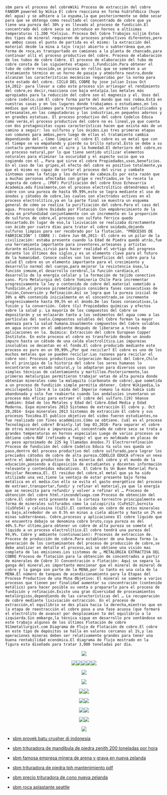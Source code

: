 
```
sbm para el proceso del cobreWiki Proceso de extracción del cobre FANDOM powered by Wikia El cobre reacciona en forma hidrofóbica (huye del agua) y se adhiere a la espuma,la que posteriormente se debe secar para que se obtenga como resultado el concentrado de cobre que ya tiene una pureza del 30% y es llevado al proceso de fundición.El concentrado del cobre seco se introduce en hornos a altísimas temperaturas (1.200 ºCelsius. Proceso Del Cobre Trabajos niljim Estos dos tipos de mineral requieren de procesos productivos diferentes,pero en ambos casos el punto de partida es el mismo: la extracción del material desde la mina a tajo (rajo) abierto o subterránea que,en forma de roca,es transportado en camiones a la planta de chancado,para continuar allí el proceso productivo del cobre. Proceso de elaboración de los tubos de cobre Cobre. El proceso de elaboración del tubo de cobre consta de las siguientes etapas: 1.Fundición.Para obtener el tubo de cobre recocido,se procesa en rollos que se someten a un tratamiento térmico en un horno de pasaje y atmósfera neutra,donde alcanzan las características mecánicas requeridas por la norma para este estado del cobre. CICLO DEL COBRE by jose julian Issuu Oct 14,2012· para llevar a cabo este proceso sin arriesgar el rendimiento del cobre,es decir,reacciona con baja entalpía.los metales más apropiados para la reducción del cobre son el magnesio y el. Usos del cobre codelco.com El cobre forma parte del mundo que nos rodea.Está en nuestras casas y en los lugares donde trabajamos o estudiamos,en los medios que utilizamos para transportarnos,en artefactos sofisticados y artesanales,en las computadoras y las industrias,en pequeños adornos y en grandes estatuas. El proceso productivo del cobre Codelco Educa Como verás,el proceso productivo del cobre no es lineal,ya que cuenta con dos protagonistas cuyas características hacen que exista más de un camino a seguir: los sulfuros y los óxidos.Las tres primeras etapas son comunes para ambos,pero luego de ellas el tratamiento cambia dependiendo del … Cómo limpiar el cobre El cobre es un metal que con el tiempo se va empañando y pierde su brillo natural.Ésto se debe a su contacto permanente con el aire y la humedad.El deterioro del cobre,es un proceso natural,por lo que tiene sentido utilizar elementos naturales para eliminar la oscuridad y el aspecto sucio que va cogiendo con el … Para qué sirve el cobre Propiedades,usos,beneficios. En el caso de las gripes,el efecto del cobre es positivo totalmente,ya que el mismo es capaz de cortar el proceso del virus y combate síntomas como la fatiga y los dolores de cabeza.Es por esta razón que a muchas personas afectadas con gripe o resfriados,se le receta la ingesta de cobre … (PDF) Purificación del cobre Enzo Echevarria Academia.edu Finalmente,con el proceso electrolítico obtendremos el cobre con una pureza de hasta 99.99%,esto se logra mediante el uso de ánodos y cátodos de cobre,los cuales son electrodos activos en el proceso electrolítico,ya en la parte final se muestra un esquema general de cómo se realiza la purificación del cobre.Para el caso del agua. Proceso Cobre Oxidado por Flotación Con empobrecimiento de la mina en profundidad conjuntamente con un incremento en la proporción de sulfuros de cobre,el proceso con sulfato férrico quedo descartado.En lugar de eso,la lixiviación se realizaba directamente con ácido por cuatro días para tratar el cobre oxidado,dejando sulfuros limpios para ser recobrado por la flotación. "PROCESOS DE FABRICACIÓN" ( COBRE ): Cobre Jun 08,2011· El cobre es un pilar de la civilización: estaba presente cuando la Edad de Piedra quedó atrás,fue una herramienta importante para inventores,artesanos y artistas durante milenios,sirvió para hacer realidad el vértigo del progreso durante los últimos dos siglos,y es un elemento clave para el futuro de la humanidad. Conoce cuáles son los beneficios del cobre para la salud El cobre es un elemento importante para el crecimiento y desarrollo normal del cuerpo,para mejorar la resistencia ósea,la función inmune,el desarrollo cerebral,la función cardíaca,el desarrollo de la energía celular y la formación de tejido conectivo sano. Piro Metalurgia del Cobre Yomineria Chile Para incrementar progresivamente la ley o contenido de cobre del material sometido a fundición,el proceso pirometalúrgico considera fases consecutivas de Fusión,Conversión y Refinación.Así se logra que la pureza inicial de 30% a 40% contenida inicialmente en el concentrado,se incremente progresivamente hasta 99,5% en el ánodo.De las fases consecutivas,la fusión y la conversión. Cobre (Cu) Propiedades químicas y efectos sobre la salud y. La mayoría de los compuestos del Cobre se depositarán y se enlazarán tanto a los sedimentos del agua como a las partículas del suelo.Compuestos solubles del Cobre forman la mayor amenaza para la salud humana.Usualmente compuestos del Cobre solubles en agua ocurren en el ambiente después de liberarse a través de aplicaciones en la. Química: Extracción del cobre European Copper Institute. En este proceso el cobre es transferido desde un ánodo impuro hasta un cátodo de una celda electrolítica.Las impurezas insolubles se decantan en el fondo.El cobre producido mediante este proceso es puro en un 99,99%.¿Por qué reciclar? El cobre es uno de los muchos metales que se pueden reciclar.Las razones para reciclar el cobre son: Procesos productivos Corporación Nacional del Cobre,Chile En el principio de la historia del cobre los seres humanos lo encontraron en estado natural,y lo adaptaron para diversos usos con simples técnicas de calentamiento y martilleo.Posteriormente,las primeras metalurgias permitieron trabajar vetas de alta pureza donde obtenían minerales como la malaquita (carbonato de cobre),que sometida a un proceso de fundición simple permitía obtener. Cobre Wikipedia,la enciclopedia libre A la caída del Imperio romano la mina había sido abandonada y solo fue reabierta cuando los andalusíes inventaron un proceso más eficaz para extraer el cobre del sulfuro.[19] Véanse también: Edad de los Metales y Edad del Cobre.Edad Media y Edad Moderna. Expo minerales 2013 Sistemas de extracción El cobre y. Oct 20,2014· Expo minerales 2013 Sistemas de extracción El cobre y sus procesos Toxidea.El publico objetivo del video fueron estudiantes,no fue realizado con fines académicos.Cómo se obtiene. Cuál es el proceso Tecnológico del cobre? Brainly.lat Sep 03,2016· Para separar el cobre de otros minerales e impurezas,el concentrado de cobre seco se trata a grandes temperaturas en hornos especiales Luego de varios procesos se obtiene cobre RAF (refinado a fuego) el que es moldeado en placas de un peso aproximado de 225 kg llamadas ánodos.7) Electrorrefinación Proceso de fundición del cobre Codelco Educa Ya solo nos queda un paso,dentro del proceso productivo del cobre sulfurado,para lograr los preciados cátodos de cobre de alta pureza.CODELCO EDUCA ofrece un nexo entre el ámbito productivo de la minería del cobre y el mundo de la educación,poniendo a disposición de estudiantes y docentes información relevante y contenidos educativos. El Cobre Es Un Buen Material Para Reciclar Recemsa,El. El residuo del cobre,el metal que ya ha sido utilizado una vez,tiene la ventaja de estar presente bajo forma metálica en el medio.Con ello se evita el gasto energético del proceso de extraer,transportar,fundir y refinar el material,ya que la energía que se necesita para refundir y volver a refinar el … Proceso de obtención del cobre html.rincondelvago.com Proceso de obtención del cobre.El cobre está presente en la corteza terrestre principalmente en forma de minerales sulfurados como la calcopirita (CuFeS2),bornita (Cu5FeS4) y calcosina (Cu2S).El contenido en cobre de estos minerales es bajo,alrededor de un 0.5% en minas a cielo abierto y hasta un 2% en minas subterráneas. Cobre,procesos y aplicaciones El cobre líquido que se encuentra debajo se denomina cobre bruto,cuya pureza es del 40%.5.Por último,para obtener un cobre de alta pureza se somete el líquido a un proceso electrolítico.El cobre tendrá una pureza del 99,9%. Cobre y ambiente (continuacion): Procesos de extraccion de. Proceso de producción de cobre.Para establecer de una buena forma la generación de los contaminantes del proceso de producción de cobre,se debe analizar en detalle el proceso,así se obtiene una visión mas completa de las emisiones.Los sistemas de … METALÚRGIA EXTRACTIVA DEL COBRE Proceso de flotación para la obtención de concentrados a partir de minerales de Cobre 3) Concentración o flotación: Aquí se separa la ganga del mineral,es importante mencionar que el mineral de mineral de cobre y la ganga son parte de la MENA,por lo tanto es una cola de la MENA.El número de tanques de acondicionamiento para la Etapas del Proceso Productivo de una Mina Objetivo: El mineral se somete a varios procesos que tienen por finalidad aumentar su concentración (contenido metálico) para hacer posible su venta o prepararlo para el proceso de fundición y refinación.Existe una gran diversidad de procesamientos metalúrgicos,dependiendo de las características del … La recuperación de cobre mediante lixiviación extracción. En el proceso de extracción,el equilibrio se des­ plaza hacia la derecha,mientras que en la etapa de reextracción el cobre pasa a una fase acuosa (que formará el electrólito de avance) por desplazamien­ to del equilibrio a la izquierda.Sin embargo,la técnica sigue en desarrollo pre­ sentándose en este trabajo algunos de los últimos Flotación de cobre 911metallurgist.com Diagrama de Flujo de Flotación de cobre.El cobre en este tipo de depósitos se halla en valores cercanos al 1%,y las operaciones mineras deben ser relativamente grandes para tener una buena rentabilidad económica.El diagrama de flujo mostrado en la figura esta diseñado para tratar 3,000 toneladas por día. 
```

<div align="center">

<a href="https://es-crusher.shibang-china.com/github&k=sbm+para+el+proceso+del+cobre"><img src="https://static.shibang-china.com/es/crusher/logo.jpg"></a>

<a href="https://es-crusher.shibang-china.com/github&k=sbm+para+el+proceso+del+cobre"><img src="https://static.shibang-china.com/es/crusher/index.jpg"></a><a href="https://es-crusher.shibang-china.com/material.htmlgithub&k=sbm+para+el+proceso+del+cobre"><img src="https://static.shibang-china.com/es/crusher/material.jpg"></a><a href="https://es-crusher.shibang-china.com/application.htmlgithub&k=sbm+para+el+proceso+del+cobre"><img src="https://static.shibang-china.com/es/crusher/application.jpg"></a><a href="https://es-crusher.shibang-china.com/aboutus.htmlgithub&k=sbm+para+el+proceso+del+cobre"><img src="https://static.shibang-china.com/es/crusher/aboutus.jpg"></a><a href="https://es-crusher.shibang-china.com/contact.htmlgithub&k=sbm+para+el+proceso+del+cobre"><img src="https://static.shibang-china.com/es/crusher/contact.jpg"></a>

<a href="https://es-crusher.shibang-china.com/github&k=sbm+para+el+proceso+del+cobre"><img src="https://static.shibang-china.com/es/crusher/banner.jpg"></a>

<a href="https://swt.shibang-china.com/github&k=sbm+para+el+proceso+del+cobre"><img src="https://static.shibang-china.com/es/crusher/text.jpg"></a>

<a href="https://swt.shibang-china.com/github&k=sbm+para+el+proceso+del+cobre"><img src="https://static.shibang-china.com/es/crusher/chat.jpg"></a><a href="https://es-crusher.shibang-china.com/contact.htmlgithub&k=sbm+para+el+proceso+del+cobre"><img src="https://static.shibang-china.com/es/crusher/message.jpg"></a>

<a href="https://es-crusher.shibang-china.com/products/pe.htmlgithub&k=sbm+para+el+proceso+del+cobre"><img src="https://static.shibang-china.com/es/crusher/pe.jpg"></a><a href="https://es-crusher.shibang-china.com/products/pf.htmlgithub&k=sbm+para+el+proceso+del+cobre"><img src="https://static.shibang-china.com/es/crusher/pf.jpg"></a>

<a href="https://es-crusher.shibang-china.com/products/hpt.htmlgithub&k=sbm+para+el+proceso+del+cobre"><img src="https://static.shibang-china.com/es/crusher/hpt.jpg"></a><a href="https://es-crusher.shibang-china.com/products/vsi.htmlgithub&k=sbm+para+el+proceso+del+cobre"><img src="https://static.shibang-china.com/es/crusher/vsi.jpg"></a>

<a href="https://es-crusher.shibang-china.com/products/klv.htmlgithub&k=sbm+para+el+proceso+del+cobre"><img src="https://static.shibang-china.com/es/crusher/klv.jpg"></a><a href="https://es-crusher.shibang-china.com/products/portable.htmlgithub&k=sbm+para+el+proceso+del+cobre"><img src="https://static.shibang-china.com/es/crusher/portable.jpg"></a>

<a href="https://swt.shibang-china.com/github&k=sbm+para+el+proceso+del+cobre"><img src="https://static.shibang-china.com/es/crusher/case.jpg"></a>

</div>


* [sbm proyek batu crusher di indonesia](sbm%20proyek%20batu%20crusher%20di%20indonesia.md)

* [sbm trituradora de mandíbula de piedra zenith 200 toneladas por hora](sbm%20trituradora%20de%20mand%C3%ADbula%20de%20piedra%20zenith%20200%20toneladas%20por%20hora.md)

* [sbm famosa empresa minera de arena y grava en nueva zelanda](sbm%20famosa%20empresa%20minera%20de%20arena%20y%20grava%20en%20nueva%20zelanda.md)

* [sbm trituradora de piedra tph mantenimiento pdf](sbm%20trituradora%20de%20piedra%20tph%20mantenimiento%20pdf.md)

* [sbm precio trituradora de cono nueva zelanda](sbm%20precio%20trituradora%20de%20cono%20nueva%20zelanda.md)

* [sbm roca aplastante seattle](sbm%20roca%20aplastante%20seattle.md)